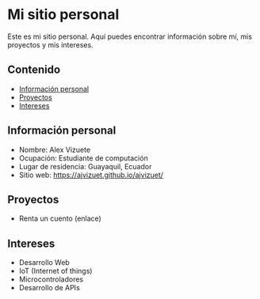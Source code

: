 # Mi sitio personal
Este es mi sitio personal. Aquí puedes encontrar información sobre mí, mis
proyectos y mis intereses.
## Contenido
* [Información personal](#información-personal)
* [Proyectos](#proyectos)
* [Intereses](#intereses)
## Información personal
* Nombre: Alex Vizuete
* Ocupación: Estudiante de computación
* Lugar de residencia: Guayaquil, Ecuador
* Sitio web: https://ajvizuet.github.io/ajvizuet/
## Proyectos
* Renta un cuento (enlace)
## Intereses
* Desarrollo Web 
* IoT (Internet of things)
* Microcontroladores
* Desarrollo de APIs

